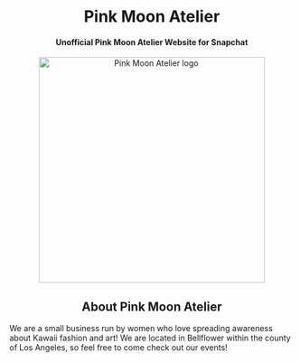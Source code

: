 <h1 align="center">Pink Moon Atelier</h1>

<h4 align = "center"> Unofficial Pink Moon Atelier Website for Snapchat</h4>
<p align="center">
    <img width="400" src="https://user-images.githubusercontent.com/124644615/234117781-e5dc77a8-e784-47e5-9e25-966291a795cd.png" alt="Pink Moon Atelier logo">
</p>
<h2 align="center">About Pink Moon Atelier</h2>

We are a small business run by women who love spreading awareness about Kawaii fashion and art! We are located in Bellflower within the county of Los Angeles, so feel free to come check out our events!


